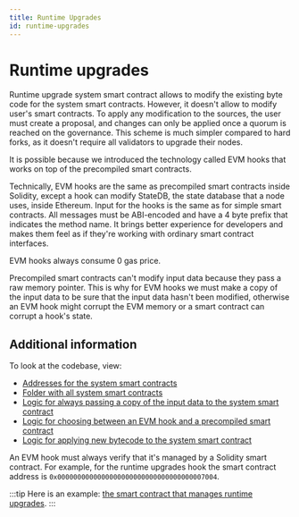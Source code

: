 ```yaml
---
title: Runtime Upgrades
id: runtime-upgrades
---
```


# Runtime upgrades

Runtime upgrade system smart contract allows to modify the existing byte code for the system smart contracts. 
However, it doesn't allow to modify user's smart contracts. 
To apply any modification to the sources, the user must create a proposal, and changes can only be applied once a quorum is reached on the governance. 
This scheme is much simpler compared to hard forks, as it doesn't require all validators to upgrade their nodes.

It is possible because we introduced the technology called EVM hooks that works on top of the precompiled smart contracts.

Technically, EVM hooks are the same as precompiled smart contracts inside Solidity, except a hook can modify StateDB, the state database that a node uses, inside Ethereum.
Input for the hooks is the same as for simple smart contracts. 
All messages must be ABI-encoded and have a 4 byte prefix that indicates the method name.
It brings better experience for developers and makes them feel as if they're working with ordinary smart contract interfaces.

EVM hooks always consume 0 gas price.
 
Precompiled smart contracts can't modify input data because they pass a raw memory pointer. 
This is why for EVM hooks we must make a copy of the input data to be sure that the input data hasn't been modified, 
otherwise an EVM hook might corrupt the EVM memory or a smart contract can corrupt a hook's state.

## Additional information

To look at the codebase, view:
- [Addresses for the system smart contracts](https://github.com/Ankr-network/bas-template-bsc/blob/devel/common/systemcontract/const.go#L63) 
- [Folder with all system smart contracts](https://github.com/Ankr-network/bas-template-bsc/tree/devel/core/vm/systemcontract)
- [Logic for always passing a copy of the input data to the system smart contract](https://github.com/Ankr-network/bas-template-bsc/blob/devel/core/vm/contracts.go#L157)
- [Logic for choosing between an EVM hook and a precompiled smart contract](https://github.com/Ankr-network/bas-template-bsc/blob/devel/core/vm/evm.go#L54)
- [Logic for applying new bytecode to the system smart contract](https://github.com/Ankr-network/bas-template-bsc/blob/devel/core/vm/systemcontract/upgrade.go#L64)

An EVM hook must always verify that it's managed by a Solidity smart contract. 
For example, for the runtime upgrades hook the smart contract address is `0x0000000000000000000000000000000000007004`. 

:::tip
Here is an example: [the smart contract that manages runtime upgrades](https://github.com/Ankr-network/bas-genesis-config/blob/devel/contracts/RuntimeUpgrade.sol).
:::
